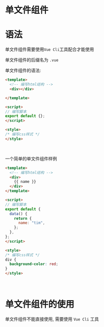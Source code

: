 # 单文件组件

# 语法

单文件组件需要使用`Vue Cli`​工具配合才能使用

单文件组件的后缀名为 `.vue`​

单文件组件的语法: 

```html
<template>
  <!-- 编写html结构 -->
  <div></div>

</template>

<script>
// 编写脚本
export default {};
</script>

<style>
/* 编写css样式 */
</style>
```

‍

一个简单的单文件组件样例

```html
<template>
  <!-- 编写html结构 -->
  <div>
    {{ name }}
  </div>
</template>

<script>
// 编写脚本
export default {
  data() {
    return {
      name: "tim",
    };
  },
};
</script>

<style>
/* 编写css样式 */
div {
  background-color: red;
}
</style>

```

‍

# 单文件组件的使用

单文件组件不能直接使用, 需要使用 `Vue Cli` 工具

‍
